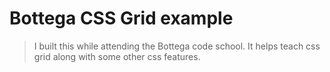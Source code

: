 # Bottega CSS Grid example

> I built this while attending the Bottega code school. It helps teach css grid along with some other css features.

